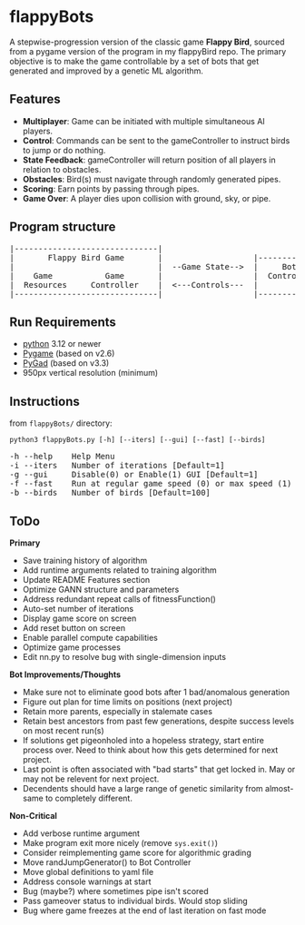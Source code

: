 # flappyBots
A stepwise-progression version of the classic game **Flappy Bird**, sourced from a pygame version of the program in my flappyBird repo. The primary objective is to make the game controllable by a set of bots that get generated and improved by a genetic ML algorithm.

## Features
- **Multiplayer**: Game can be initiated with multiple simultaneous AI players.
- **Control**: Commands can be sent to the gameController to instruct birds to jump or do nothing.
- **State Feedback**: gameController will return position of all players in relation to obstacles.
- **Obstacles**: Bird(s) must navigate through randomly generated pipes.
- **Scoring**: Earn points by passing through pipes.
- **Game Over**: A player dies upon collision with ground, sky, or pipe.


## Program structure

<pre>
|------------------------------|
|       Flappy Bird Game       |                   |--------------|                     |---------------|
|                              |  --Game State-->  |     Bot      |  --Game Results-->  |    Genetic    |
|    Game           Game       |                   |  Controller  |                     |  Algorirthm   |
|  Resources     Controller    |  <---Controls---  |              |   <---New Bots---   |               |
|------------------------------|                   |--------------|                     |---------------|
</pre>


## Run Requirements
- [python](https://www.python.org/) 3.12 or newer
- [Pygame](https://github.com/pygame) (based on v2.6)
- [PyGad](https://github.com/ahmedfgad/GeneticAlgorithmPython) (based on v3.3)
- 950px vertical resolution (minimum)


## Instructions
from `flappyBots/` directory:
```console
python3 flappyBots.py [-h] [--iters] [--gui] [--fast] [--birds]
```
<pre>
-h --help    Help Menu
-i --iters   Number of iterations [Default=1]
-g --gui     Disable(0) or Enable(1) GUI [Default=1]
-f --fast    Run at regular game speed (0) or max speed (1) [Default=1]
-b --birds   Number of birds [Default=100]
</pre>


## ToDo
**Primary**
- Save training history of algorithm
- Add runtime arguments related to training algorithm
- Update README Features section
- Optimize GANN structure and parameters
- Address redundant repeat calls of fitnessFunction()
- Auto-set number of iterations
- Display game score on screen
- Add reset button on screen
- Enable parallel compute capabilities
- Optimize game processes 
- Edit nn.py to resolve bug with single-dimension inputs

**Bot Improvements/Thoughts**
- Make sure not to eliminate good bots after 1 bad/anomalous generation
- Figure out plan for time limits on positions (next project)
- Retain more parents, especially in stalemate cases
- Retain best ancestors from past few generations, despite success levels on most recent run(s)
- If solutions get pigeonholed into a hopeless strategy, start entire process over. Need to think about how this gets determined for next project.
- Last point is often associated with "bad starts" that get locked in. May or may not be relevent for next project.
- Decendents should have a large range of genetic similarity from almost-same to completely different.

**Non-Critical**
- Add verbose runtime argument
- Make program exit more nicely (remove `sys.exit()`)
- Consider reimplementing game score for algorithmic grading
- Move randJumpGenerator() to Bot Controller
- Move global definitions to yaml file
- Address console warnings at start
- Bug (maybe?) where sometimes pipe isn't scored
- Pass gameover status to individual birds. Would stop sliding
- Bug where game freezes at the end of last iteration on fast mode

